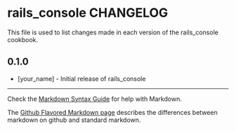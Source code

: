 rails_console CHANGELOG
=======================

This file is used to list changes made in each version of the rails_console cookbook.

0.1.0
-----
- [your_name] - Initial release of rails_console

- - -
Check the [Markdown Syntax Guide](http://daringfireball.net/projects/markdown/syntax) for help with Markdown.

The [Github Flavored Markdown page](http://github.github.com/github-flavored-markdown/) describes the differences between markdown on github and standard markdown.
